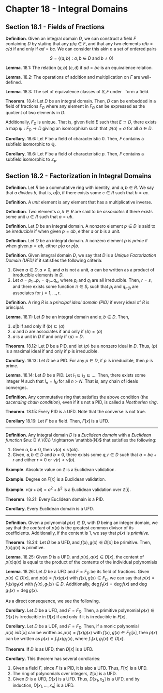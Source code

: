 # Chapter 18 - Integral Domains

## Section 18.1 - Fields of Fractions

**Definition**. Given an integral domain $D$, we can construct a field $F$ containing $D$ by stating that any $p/q \in F$, and that any two elements $a/b = c/d$ if and only if $ad = bc$. We can consider this akin o a set of ordered pairs

$$
S = \{(a, b) : a, b \in D \text{ and } b \neq 0 \}
$$

**Lemma**. 18.1: The relation $(a, b) ~ (c, d) \text{ if } ad = bc$ is an equivalence relation.

**Lemma**. 18.2: The operations of addition and multiplication on $F$ are well-defined.

**Lemma**. 18.3: The set of equivalence classes of $S, F$ under $~$ form a field.

**Theorem**. 18.4: Let $D$ be an integral domain. Then, $D$ can be embedded in a field of fractions $F_D$ where any element in $F_D$ can be expressed as the quotient of two elements in $D$.

Additionally, $F_D$ is unique. That is, given field $E$ such that $E \supset D$, there exists a map $\psi: F_D \rightarrow D$ giving an isomorphism such that $\psi(a) = a$ for all $a \in D$.

**Corollary**. 18.6: Let $F$ be a field of characteristic $0$. Then, $F$ contains a subfield isomorphic to $\mathbb{Q}$.

**Corollary**. 18.6: Let $F$ be a field of characteristic $p$. Then, $F$ contains a subfield isomorphic to $\mathbb{Z}_p$.

## Section 18.2 - Factorization in Integral Domains

**Definition**. Let $R$ be a commutative ring with identity, and $a, b \in R$. We say that $a$ *divides* $b$, that is, $a | b$, if there exists some $c \in R$ such that $b = ac$.

**Definition**. A *unit* element is any element that has a multiplicative inverse.

**Definition**. Two elements $a, b \in R$ are said to be *associates* if there exists some unit $u \in R$ such that $a = ub$.

**Definition**. Let $D$ be an integral domain. A nonzero element $p \in D$ is said to be *irreducible* if when given $p = ab$, either $a$ or $b$ is a unit.

**Definition**. Let $D$ be an integral domain. A nonzero element $p$ is *prime* if when given $p = ab$, either $p | a$ or $p | b$.

**Definition**. Given integral domain $D$, we say that $D$ is a *Unique Factorization Domain (UFD)* if it satisfies the following criteria:

1. Given $a \in D, a \neq 0$, and $a$ is not a unit, $a$ can be written as a product of irreducible elements in $D$.
2. Let $a = p_1 \ldots p_r = q_1 \ldots q_s$, where $p_i$ and $q_i$ are all irreducible. Then, $r = s$, and there exists some function $\pi \in S_r$ such that $p_i$ and $q_{\pi(j)}$ are associates for $j = 1, \ldots, r$.

**Definition**. A ring $R$ is a *principal ideal domain (PID)* if every ideal of $R$ is principal.

**Lemma**. 18.11: Let $D$ be an integral domain and $a, b \in D$. Then,

1. $a | b$ if and only if $\langle b \rangle \subseteq \langle a \rangle$
2. $a$ and $b$ are associates if and only if $\langle b \rangle = \langle a \rangle$
3. $a$ is a unit in $D$ if and only if $\langle a \rangle = D$.

**Theorem**. 18.12: Let $D$ be a PID, and let $\langle p \rangle$ be a nonzero ideal in $D$. Thus, $\langle p \rangle$ is a maximal ideal if and only if $p$ is irreducible.

**Corollary**. 18.13: Let $D$ be a PID. For any $p \in D$, if $p$ is irreducible, then $p$ is prime.

**Lemma**. 18.14: Let $D$ be a PID. Let $I_1 \subseteq I_2 \subseteq \ldots$. Then, there exists some integer $N$ such that $I_n = I_N$ for all $n > N$. That is, any chain of ideals converges.

**Definition**. Any commutative ring that satisfies the above condition (the *ascending chain condition*), even if it's not a PID, is called a *Noetherien ring*.

**Theorem**. 18.15: Every PID is a UFD. Note that the converse is not true.

**Corollary** 18.16: Let $F$ be a field. Then, $F[x]$ is a UFD.

---

**Definition**. Any integral domain $D$ is a *Euclidean domain* with a *Euclidean function* $nu: D \\ \{0\} \rightarrow \mathbb{N}$ that satisfies the following:

1. Given $a, b \neq 0$, then $\nu(a) \leq \nu(ab)$.
2. Given, $a, b \in D$ and $b \neq 0$, there exists some $q, r \in D$ such that $a = bq + r$ and either $r = 0$ or $\nu(r) < \nu(b)$.

**Example**. Absolute value on $\mathbb{Z}$ is a Euclidean validation.

**Example**. Degree on $F[x]$ is a Euclidean validation.

**Example**. $\nu(a + bi) = a^2 + b^2$ is a Euclidean validation over $\mathbb{Z}[i]$.

**Theorem**. 18.21: Every Euclidean domain is a PID.

**Corollary**. Every Euclidean domain is a UFD.

---

**Definition**. Given a polynomial $p(x) \in D$, with $D$ being an integer domain, we say that the *content* of $p(x)$ is the greatest common divisor of its coefficients. Additionally, if the content is $1$, we say that $p(x)$ is *primitive*.

**Theorem**. 18.24: Let $D$ be a UFD, and $f(x), g(x) \in D[x]$ be primitive. Then, $f(x)g(x)$ is primitive.

**Lemma**. 18.25: Given $D$ is a UFD, and $p(x), q(x) \in D[x]$, the content of $p(x)q(x)$ is equal to the product of the contents of the individual polynomials

**Lemma**. 18.26: Let $D$ be a UFD and $F = F_D$ be its field of fractions. Given $p(x) \in D[x]$, and $p(x) = f(x)g(x)$ with $f(x), g(x) \in F_D$, we can say that $p(x) = f_1(x)g_1(x)$ with $f_1(x), g_1(x) \in D$. Additionally, $\deg f_1(x) = \deg f(x)$ and $\deg g_1(x) = \deg g(x)$.

As a direct consequence, we see the following.

**Corollary**. Let $D$ be a UFD, and $F = F_D$. Then, a primitive polynomial $p(x) \in D[x]$ is irreducible in $D[x]$ if and only if it is irreducible in $F[x]$.

**Corollary**. Let $D$ be a UDF, and $F = F_D$. Then, if a monic polynomial $p(x) \ in D[x]$ can be written as $p(x) = f(x)g(x)$ with $f(x), g(x) \in F_D[x]$, then $p(x)$ can be written as $p(x) = f_1(x)g_1(x)$, where $f_1(x), g_1(x) \in D[x]$.

**Theorem**. If $D$ is as UFD, then $D[x]$ is a UFD.

**Corollary**. This theorem has several corollaries:

1. Given a field $F$, since $F$ is a PID, it is also a UFD. Thus, $F[x]$ is a UFD.
2. The ring of polynomials over integers, $\mathbb{Z}[x]$ is a UFD.
3. Given $D$ is a UFD, $D[x]$ is a UFD. Thus, $D[x_1, x_2]$ is a UFD, and by induction, $D[x_1, \ldots, x_n]$ is a UFD.
